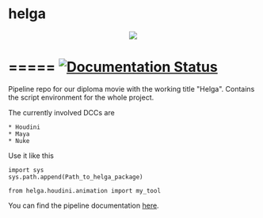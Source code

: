 
helga
=====

<div align="center">
	<a href="http://helga-docs.readthedocs.org/" target="_blank"><img src="http://www.kiiia.com/opencolorio/opencolorio.jpg"></a>
</div>

=====
[![Documentation Status](https://readthedocs.org/projects/helga-docs/badge/?version=latest)](https://readthedocs.org/projects/helga-docs/?badge=latest)
=====

Pipeline repo for our diploma movie with the working title "Helga". Contains the script environment for the whole project.

The currently involved DCCs are
	
	* Houdini
	* Maya
	* Nuke

Use it like this

	import sys
	sys.path.append(Path_to_helga_package)

	from helga.houdini.animation import my_tool

You can find the pipeline documentation [here](http://helga-docs.readthedocs.org/).